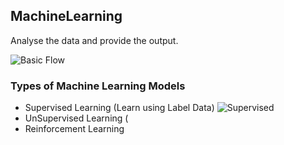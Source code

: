 ## MachineLearning
Analyse the data and provide the output.

![Basic Flow](https://s3.us-west-2.amazonaws.com/secure.notion-static.com/c8fbbbef-a561-41df-b1b4-e83929505914/Untitled.png?X-Amz-Algorithm=AWS4-HMAC-SHA256&X-Amz-Credential=AKIAT73L2G45O3KS52Y5%2F20200830%2Fus-west-2%2Fs3%2Faws4_request&X-Amz-Date=20200830T114434Z&X-Amz-Expires=86400&X-Amz-Signature=479d11c224cbf7c1060601f8ac33fed20946ecd2d09c37a8c93feae770bc8b08&X-Amz-SignedHeaders=host&response-content-disposition=filename%20%3D%22Untitled.png%22)


### Types of Machine Learning Models
- Supervised Learning (Learn using Label Data)
![Supervised](https://s3.us-west-2.amazonaws.com/secure.notion-static.com/e2e9af54-7ed2-446b-9343-bd3832ae267d/Untitled.png?X-Amz-Algorithm=AWS4-HMAC-SHA256&X-Amz-Credential=AKIAT73L2G45O3KS52Y5%2F20200830%2Fus-west-2%2Fs3%2Faws4_request&X-Amz-Date=20200830T114814Z&X-Amz-Expires=86400&X-Amz-Signature=5a5990d9aa613a10230d5dfd5197fc2bbc7a85ec969d0bf7f0c4ff6053b26712&X-Amz-SignedHeaders=host&response-content-disposition=filename%20%3D%22Untitled.png%22)
- UnSupervised Learning (
- Reinforcement Learning
